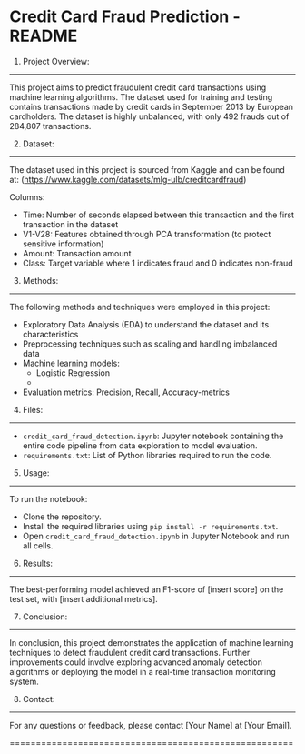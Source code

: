 Credit Card Fraud Prediction - README
======================================================

1. Project Overview:
--------------------
This project aims to predict fraudulent credit card transactions using machine learning algorithms. The dataset used for training and testing contains transactions made by credit cards in September 2013 by European cardholders. The dataset is highly unbalanced, with only 492 frauds out of 284,807 transactions.

2. Dataset:
-----------
The dataset used in this project is sourced from Kaggle and can be found at:
(https://www.kaggle.com/datasets/mlg-ulb/creditcardfraud)

Columns:
- Time: Number of seconds elapsed between this transaction and the first transaction in the dataset
- V1-V28: Features obtained through PCA transformation (to protect sensitive information)
- Amount: Transaction amount
- Class: Target variable where 1 indicates fraud and 0 indicates non-fraud

3. Methods:
-----------
The following methods and techniques were employed in this project:
- Exploratory Data Analysis (EDA) to understand the dataset and its characteristics
- Preprocessing techniques such as scaling and handling imbalanced data
- Machine learning models:
  - Logistic Regression
  - 
- Evaluation metrics: Precision, Recall, Accuracy-metrics

4. Files:
---------
- `credit_card_fraud_detection.ipynb`: Jupyter notebook containing the entire code pipeline from data exploration to model evaluation.
- `requirements.txt`: List of Python libraries required to run the code.

5. Usage:
---------
To run the notebook:
- Clone the repository.
- Install the required libraries using `pip install -r requirements.txt`.
- Open `credit_card_fraud_detection.ipynb` in Jupyter Notebook and run all cells.

6. Results:
-----------
The best-performing model achieved an F1-score of [insert score] on the test set, with [insert additional metrics].

7. Conclusion:
--------------
In conclusion, this project demonstrates the application of machine learning techniques to detect fraudulent credit card transactions. Further improvements could involve exploring advanced anomaly detection algorithms or deploying the model in a real-time transaction monitoring system.

8. Contact:
-----------
For any questions or feedback, please contact [Your Name] at [Your Email].

======================================================
